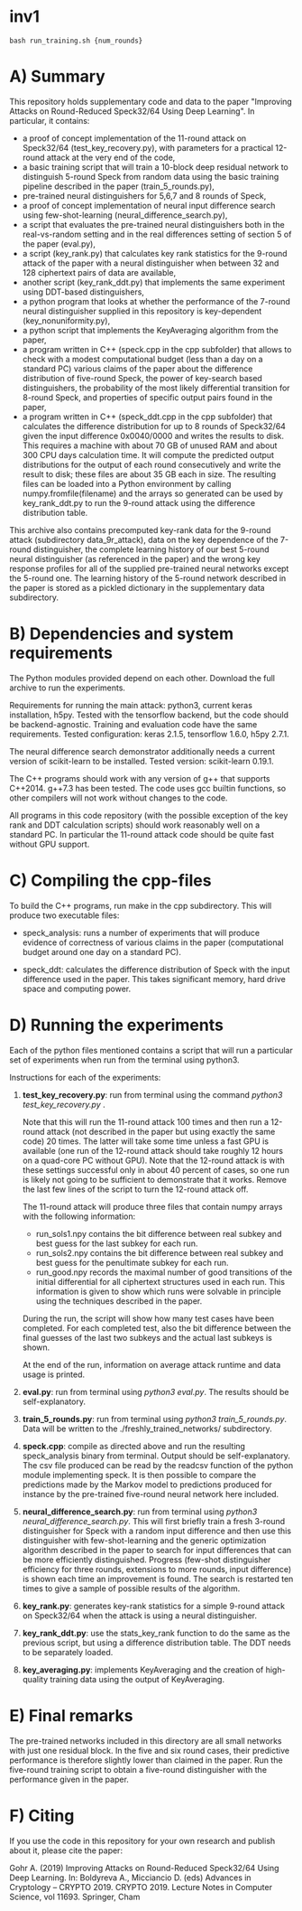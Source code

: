 # inv1
```shell
bash run_training.sh {num_rounds}
```

# A) Summary

This repository holds supplementary code and data to the paper "Improving Attacks on Round-Reduced Speck32/64 Using Deep Learning". In particular, it contains:

- a proof of concept implementation of the 11-round attack on Speck32/64 (test_key_recovery.py), with parameters for a practical 12-round attack at the very end of the code,
- a basic training script that will train a 10-block deep residual network to distinguish 5-round Speck from random data using the basic training pipeline described in the paper (train_5_rounds.py),
- pre-trained neural distinguishers for 5,6,7 and 8 rounds of Speck,
- a proof of concept implementation of neural input difference search using few-shot-learning (neural_difference_search.py),
- a script that evaluates the pre-trained neural distinguishers both in the real-vs-random setting and in the real differences setting of section 5 of the paper (eval.py),
- a script (key_rank.py) that calculates key rank statistics for the 9-round attack of the paper with a neural distinguisher when between 32 and 128 ciphertext pairs of data are available,
- another script (key_rank_ddt.py) that implements the same experiment using DDT-based distinguishers,
- a python program that looks at whether the performance of the 7-round neural distinguisher supplied in this repository is key-dependent (key_nonuniformity.py),
- a python script that implements the KeyAveraging algorithm from the paper,
- a program written in C++ (speck.cpp in the cpp subfolder) that allows to check with a modest computational budget (less than a day on a standard PC) various claims of the paper about the difference distribution of five-round Speck, the power of key-search based distinguishers, the probability of the most likely differential transition for 8-round Speck, and properties of specific output pairs found in the paper,
- a program written in C++ (speck_ddt.cpp in the cpp subfolder) that calculates the difference distribution for up to 8 rounds of Speck32/64 given the input difference 0x0040/0000 and writes the results to disk. This requires a machine with about 70 GB of unused RAM and about 300 CPU days calculation time. It will compute the predicted output distributions for the output of each round consecutively and write the result to disk; these files are about 35 GB each in size. The resulting files can be loaded into a Python environment by calling numpy.fromfile(filename) and the arrays so generated can be used by key_rank_ddt.py to run the 9-round attack using the difference distribution table.

This archive also contains precomputed key-rank data for the 9-round attack (subdirectory data_9r_attack), data on the key dependence of the 7-round distinguisher, the complete learning history of our best 5-round neural distinguisher (as referenced in the paper) and the wrong key response profiles for all of the supplied pre-trained neural networks except the 5-round one. The learning history of the 5-round network described in the paper is stored as a pickled dictionary in the supplementary data subdirectory.

# B) Dependencies and system requirements

The Python modules provided depend on each other. Download the full archive to run the experiments.

Requirements for running the main attack: python3, current keras installation, h5py. Tested with the tensorflow backend, but the code should be backend-agnostic. Training and evaluation code have the same requirements. Tested configuration: keras 2.1.5, tensorflow 1.6.0, h5py 2.7.1.

The neural difference search demonstrator additionally needs a current version of scikit-learn to be installed. Tested version: scikit-learn 0.19.1.

The C++ programs should work with any version of g++ that supports C++2014. g++7.3 has been tested. The code uses gcc builtin functions, so other compilers will not work without changes to the code.

All programs in this code repository (with the possible exception of the key rank and DDT calculation scripts) should work reasonably well on a standard PC. In particular the 11-round attack code should be quite fast without GPU support.

# C) Compiling the cpp-files

To build the C++ programs, run make in the cpp subdirectory. This will produce two executable files:

- speck_analysis: runs a number of experiments that will produce evidence of correctness of various claims in the paper (computational budget around one day on a standard PC).

- speck_ddt: calculates the difference distribution of Speck with the input difference used in the paper. This takes significant memory, hard drive space and computing power.

# D) Running the experiments

Each of the python files mentioned contains a script that will run a particular set of experiments when run from the terminal using python3.

Instructions for each of the experiments:

1. **test_key_recovery.py**: run from terminal using the command _python3 test_key_recovery.py_ .

   Note that this will run the 11-round attack 100 times and then run a 12-round attack (not described in the paper but using exactly the same code) 20 times. The latter will take some time unless a fast GPU is available (one run of the 12-round attack should take roughly 12 hours on a quad-core PC without GPU). Note that the 12-round attack is with these settings successful only in about 40 percent of cases, so one run is likely not going to be sufficient to demonstrate that it works. Remove the last few lines of the script to turn the 12-round attack off.

   The 11-round attack will produce three files that contain numpy arrays with the following information:

   - run_sols1.npy contains the bit difference between real subkey and best guess for the last subkey for each run.
   - run_sols2.npy contains the bit difference between real subkey and best guess for the penultimate subkey for each run.
   - run_good.npy records the maximal number of good transitions of the initial differential for all ciphertext structures used in each run. This information is given to show which runs were solvable in principle using the techniques described in the paper.

   During the run, the script will show how many test cases have been completed. For each completed test, also the bit difference between the final guesses of the last two subkeys and the actual last subkeys is shown.

   At the end of the run, information on average attack runtime and data usage is printed.

2. **eval.py**: run from terminal using *python3 eval.py*. The results should be self-explanatory.

3. **train_5_rounds.py**: run from terminal using *python3 train_5_rounds.py*. Data will be written to the ./freshly_trained_networks/ subdirectory.

4. **speck.cpp**: compile as directed above and run the resulting speck_analysis binary from terminal. Output should be self-explanatory. The csv file produced can be read by the readcsv function of the python module implementing speck. It is then possible to compare the predictions made by the Markov model to predictions produced for instance by the pre-trained five-round neural network here included.

5. **neural_difference_search.py**: run from terminal using *python3 neural_difference_search.py*. This will first briefly train a fresh 3-round distinguisher for Speck with a random input difference and then use this distinguisher with few-shot-learning and the generic optimization algorithm described in the paper to search for input differences that can be more efficiently distinguished. Progress (few-shot distinguisher efficiency for three rounds, extensions to more rounds, input difference) is shown each time an improvement is found. The search is restarted ten times to give a sample of possible results of the algorithm.

6. **key_rank.py**: generates key-rank statistics for a simple 9-round attack on Speck32/64 when the attack is using a neural distinguisher.

7. **key_rank_ddt.py**: use the stats_key_rank function to do the same as the previous script, but using a difference distribution table. The DDT needs to be separately loaded. 

8. **key_averaging.py**: implements KeyAveraging and the creation of high-quality training data using the output of KeyAveraging.

# E) Final remarks

The pre-trained networks included in this directory are all small networks with just one residual block. In the five and six round cases, their predictive performance is therefore slightly lower than claimed in the paper. Run the five-round training script to obtain a five-round distinguisher with the performance given in the paper.

# F) Citing

If you use the code in this repository for your own research and publish about it, please cite the paper:

Gohr A. (2019) Improving Attacks on Round-Reduced Speck32/64 Using Deep Learning. In: Boldyreva A., Micciancio D. (eds) Advances in Cryptology – CRYPTO 2019. CRYPTO 2019. Lecture Notes in Computer Science, vol 11693. Springer, Cham

